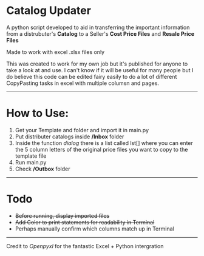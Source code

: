 # Catalog Updater

A python script developed to aid in transferring the important information from a distrubuter's **Catalog** to a Seller's **Cost Price Files** and **Resale Price Files**

Made to work with excel .xlsx files only

This was created to work for my own job but it's published for anyone to take a look at and use. I can't know if it will be useful for many people but I do believe this code can be edited fairy easily to do a lot of different CopyPasting tasks in excel with multiple columsn and pages.

--- 

# How to Use:

1. Get your Template and folder and import it in main.py
2. Put distributer catalogs inside **/Inbox** folder
3. Inside the function *dialog* there is a list called lst[] where you can enter the 5 column letters of the original price files you want to copy to the template file
4. Run main.py
5. Check **/Outbox** folder

---

# Todo

- ~~Before running, display imported files~~
- ~~Add Color to print statements for readability in Terminal~~
- Perhaps manually confirm which columns match up in Terminal 

---

Credit to *Openpyxl* for the fantastic Excel + Python intergration
